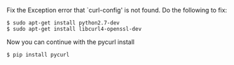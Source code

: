 Fix the Exception error that `curl-config' is not found. Do the following to fix:
```
$ sudo apt-get install python2.7-dev
$ sudo apt-get install libcurl4-openssl-dev
```
Now you can continue with the pycurl install
```
$ pip install pycurl
```